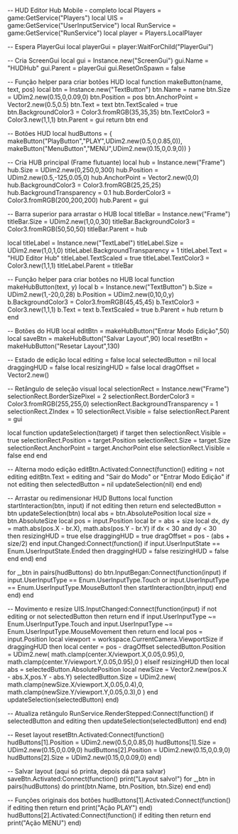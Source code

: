 -- HUD Editor Hub Mobile - completo
local Players = game:GetService("Players")
local UIS = game:GetService("UserInputService")
local RunService = game:GetService("RunService")
local player = Players.LocalPlayer

-- Espera PlayerGui
local playerGui = player:WaitForChild("PlayerGui")

-- Cria ScreenGui
local gui = Instance.new("ScreenGui")
gui.Name = "HUDHub"
gui.Parent = playerGui
gui.ResetOnSpawn = false

-- Função helper para criar botões HUD
local function makeButton(name, text, pos)
	local btn = Instance.new("TextButton")
	btn.Name = name
	btn.Size = UDim2.new(0.15,0,0.09,0)
	btn.Position = pos
	btn.AnchorPoint = Vector2.new(0.5,0.5)
	btn.Text = text
	btn.TextScaled = true
	btn.BackgroundColor3 = Color3.fromRGB(35,35,35)
	btn.TextColor3 = Color3.new(1,1,1)
	btn.Parent = gui
	return btn
end

-- Botões HUD
local hudButtons = {
	makeButton("PlayButton","PLAY",UDim2.new(0.5,0,0.85,0)),
	makeButton("MenuButton","MENU",UDim2.new(0.15,0,0.9,0))
}

-- Cria HUB principal (Frame flutuante)
local hub = Instance.new("Frame")
hub.Size = UDim2.new(0,250,0,300)
hub.Position = UDim2.new(0.5,-125,0.05,0)
hub.AnchorPoint = Vector2.new(0,0)
hub.BackgroundColor3 = Color3.fromRGB(25,25,25)
hub.BackgroundTransparency = 0.1
hub.BorderColor3 = Color3.fromRGB(200,200,200)
hub.Parent = gui

-- Barra superior para arrastar o HUB
local titleBar = Instance.new("Frame")
titleBar.Size = UDim2.new(1,0,0,30)
titleBar.BackgroundColor3 = Color3.fromRGB(50,50,50)
titleBar.Parent = hub

local titleLabel = Instance.new("TextLabel")
titleLabel.Size = UDim2.new(1,0,1,0)
titleLabel.BackgroundTransparency = 1
titleLabel.Text = "HUD Editor Hub"
titleLabel.TextScaled = true
titleLabel.TextColor3 = Color3.new(1,1,1)
titleLabel.Parent = titleBar

-- Função helper para criar botões no HUB
local function makeHubButton(text, y)
	local b = Instance.new("TextButton")
	b.Size = UDim2.new(1,-20,0,28)
	b.Position = UDim2.new(0,10,0,y)
	b.BackgroundColor3 = Color3.fromRGB(45,45,45)
	b.TextColor3 = Color3.new(1,1,1)
	b.Text = text
	b.TextScaled = true
	b.Parent = hub
	return b
end

-- Botões do HUB
local editBtn = makeHubButton("Entrar Modo Edição",50)
local saveBtn = makeHubButton("Salvar Layout",90)
local resetBtn = makeHubButton("Resetar Layout",130)

-- Estado de edição
local editing = false
local selectedButton = nil
local draggingHUD = false
local resizingHUD = false
local dragOffset = Vector2.new()

-- Retângulo de seleção visual
local selectionRect = Instance.new("Frame")
selectionRect.BorderSizePixel = 2
selectionRect.BorderColor3 = Color3.fromRGB(255,255,0)
selectionRect.BackgroundTransparency = 1
selectionRect.ZIndex = 10
selectionRect.Visible = false
selectionRect.Parent = gui

local function updateSelection(target)
	if target then
		selectionRect.Visible = true
		selectionRect.Position = target.Position
		selectionRect.Size = target.Size
		selectionRect.AnchorPoint = target.AnchorPoint
	else
		selectionRect.Visible = false
	end
end

-- Alterna modo edição
editBtn.Activated:Connect(function()
	editing = not editing
	editBtn.Text = editing and "Sair do Modo" or "Entrar Modo Edição"
	if not editing then
		selectedButton = nil
		updateSelection(nil)
	end
end)

-- Arrastar ou redimensionar HUD Buttons
local function startInteraction(btn, input)
	if not editing then return end
	selectedButton = btn
	updateSelection(btn)
	local abs = btn.AbsolutePosition
	local size = btn.AbsoluteSize
	local pos = input.Position
	local br = abs + size
	local dx, dy = math.abs(pos.X - br.X), math.abs(pos.Y - br.Y)
	if dx < 30 and dy < 30 then
		resizingHUD = true
	else
		draggingHUD = true
		dragOffset = pos - (abs + size/2)
	end
	input.Changed:Connect(function()
		if input.UserInputState == Enum.UserInputState.Ended then
			draggingHUD = false
			resizingHUD = false
		end
	end)
end

for _,btn in pairs(hudButtons) do
	btn.InputBegan:Connect(function(input)
		if input.UserInputType == Enum.UserInputType.Touch or input.UserInputType == Enum.UserInputType.MouseButton1 then
			startInteraction(btn,input)
		end
	end)
end

-- Movimento e resize
UIS.InputChanged:Connect(function(input)
	if not editing or not selectedButton then return end
	if input.UserInputType ~= Enum.UserInputType.Touch and input.UserInputType ~= Enum.UserInputType.MouseMovement then return end
	local pos = input.Position
	local viewport = workspace.CurrentCamera.ViewportSize
	if draggingHUD then
		local center = pos - dragOffset
		selectedButton.Position = UDim2.new(
			math.clamp(center.X/viewport.X,0.05,0.95),0,
			math.clamp(center.Y/viewport.Y,0.05,0.95),0
		)
	elseif resizingHUD then
		local abs = selectedButton.AbsolutePosition
		local newSize = Vector2.new(pos.X - abs.X,pos.Y - abs.Y)
		selectedButton.Size = UDim2.new(
			math.clamp(newSize.X/viewport.X,0.05,0.4),0,
			math.clamp(newSize.Y/viewport.Y,0.05,0.3),0
		)
	end
	updateSelection(selectedButton)
end)

-- Atualiza retângulo
RunService.RenderStepped:Connect(function()
	if selectedButton and editing then
		updateSelection(selectedButton)
	end
end)

-- Reset layout
resetBtn.Activated:Connect(function()
	hudButtons[1].Position = UDim2.new(0.5,0,0.85,0)
	hudButtons[1].Size = UDim2.new(0.15,0,0.09,0)
	hudButtons[2].Position = UDim2.new(0.15,0,0.9,0)
	hudButtons[2].Size = UDim2.new(0.15,0,0.09,0)
end)

-- Salvar layout (aqui só printa, depois dá para salvar)
saveBtn.Activated:Connect(function()
	print("Layout salvo!")
	for _,btn in pairs(hudButtons) do
		print(btn.Name, btn.Position, btn.Size)
	end
end)

-- Funções originais dos botões
hudButtons[1].Activated:Connect(function()
	if editing then return end
	print("Ação PLAY")
end)
hudButtons[2].Activated:Connect(function()
	if editing then return end
	print("Ação MENU")
end)
